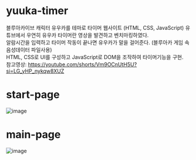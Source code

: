 # yuuka-timer
블루아카이브 캐릭터 유우카를 테마로 타이머 웹사이트 (HTML, CSS, JavaScript)
유튜브에서 우연히 유우카 타이머란 영상을 발견하고 벤치마킹하였다.<br/>
알람시간을 입력하고 타이머 작동이 끝나면 유우카가 말을 걸어준다. (블루아카 게임 속 음성데이터 파일사용)<br/>
HTML, CSS로 UI를 구성하고 JavaScript로 DOM을 조작하여 타이머기능을 구현.<br/>
참고영상: https://youtube.com/shorts/Vm9OCnUtH5U?si=LG_yHP_nykqw8XUZ
# start-page
![image](https://github.com/kjsug1030/yuuka-timer/assets/77241591/9916a274-bc20-4fa7-bf17-47869cc50aa3)
# main-page
![image](https://github.com/kjsug1030/yuuka-timer/assets/77241591/769309f0-f4a4-4764-9f61-ea74a13b1b58)

